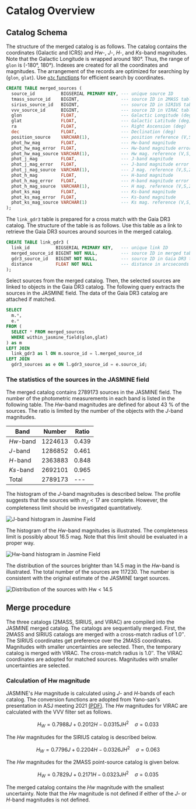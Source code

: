 # Catalog Overview
## Catalog Schema

The structure of the merged catalog is as follows. The catalog contains the coordinates (Galactic and ICRS) and _Hw_-, _J_-, _H_-, and _Ks_-band magnitudes. Note that the Galactic Longitude is wrapped around 180&deg;. Thus, the range of `glon` is (-180&deg;, 180&deg;). Indexes are created for all the coordinates and magnitudes. The arrangement of the records are optimized for searching by (`glon`, `glat`). Use [`q3c` functions][q3c] for efficient search by coordinates.

[q3c]: https://github.com/segasai/q3c

``` sql
CREATE TABLE merged_sources (
  source_id          BIGSERIAL PRIMARY KEY, --- unique source ID
  tmass_source_id    BIGINT,                --- source ID in 2MASS table
  sirius_source_id   BIGINT,                --- source ID in SIRIUS table
  vvv_source_id      BIGINT,                --- source ID in VIRAC table
  glon               FLOAT,                 --- Galactic Longitude (deg)
  glat               FLOAT,                 --- Galactic Latitude (deg)
  ra                 FLOAT,                 --- Right Ascension (deg)
  dec                FLOAT,                 --- Declination (deg)
  position_source    VARCHAR(1),            --- position reference (V,S,2)
  phot_hw_mag        FLOAT,                 --- Hw-band magnitude
  phot_hw_mag_error  FLOAT,                 --- Hw-band magnitude error
  phot_hw_mag_source VARCHAR(1),            --- Hw mag. reference (V,S,2)
  phot_j_mag         FLOAT,                 --- J-band magnitude
  phot_j_mag_error   FLOAT,                 --- J-band magnitude error
  phot_j_mag_source  VARCHAR(1),            --- J mag. reference (V,S,2)
  phot_h_mag         FLOAT,                 --- H-band magnitude
  phot_h_mag_error   FLOAT,                 --- H-band magnitude error
  phot_h_mag_source  VARCHAR(1),            --- H mag. reference (V,S,2)
  phot_ks_mag        FLOAT,                 --- Ks-band magnitude
  phot_ks_mag_error  FLOAT,                 --- Ks-band magnitude
  phot_ks_mag_source VARCHAR(1)             --- Ks mag. reference (V,S,2)
);
```

The `link_gdr3` table is prepared for a cross match with the Gaia DR3 catalog. The structure of the table is as follows. Use this table as a link to retrieve the Gaia DR3 sources around sources in the merged catalog.

``` sql
CREATE TABLE link_gdr3 (
  link_id          BIGSERIAL PRIMARY KEY,   --- unique link ID
  merged_source_id BIGINT NOT NULL,         --- source ID in merged table
  gdr3_source_id   BIGINT NOT NULL,         --- source ID in Gaia DR3 table
  distance         FLOAT NOT NULL           --- distance in arcseconds
);
```

Select sources from the merged catalog. Then, the selected sources are linked to objects in the Gaia DR3 catalog. The following query extracts the sources in the JASMINE field. The data of the Gaia DR3 catalog are attached if matched.

``` sql
SELECT
  m.*,
  e.*
FROM (
  SELECT * FROM merged_sources
  WHERE within_jasmine_field(glon,glat)
) as m
LEFT JOIN
  link_gdr3 as l ON m.source_id = l.merged_source_id
LEFT JOIN
  gdr3_sources as e ON l.gdr3_source_id = e.source_id;
```


### The statistics of the sources in the JASMINE field

The merged catalog contains 2789173 sources in the JASMINE field. The number of the photometric measurements in each band is listed in the following table. The _Hw_-band magnitudes are defined for about 43 % of the sources. The ratio is limited by the number of the objects with the _J_-band magnitudes.

|Band|Number|Ratio|
|---|---|---|
|_Hw_-band|1224613|0.439|
|_J_-band |1286852|0.461|
|_H_-band |2363883|0.848|
|_Ks_-band|2692101|0.965|
|Total    |2789173|---|


The histogram of the _J_-band magnitudes is described below. The profile suggests that the sources with $m_J < 17$ are complete. However, the completeness limit should be investigated quantitatively.

![J-band histogram in Jasmine Field](./image/histogram_j-band_jasmine_field.png)


The histogram of the _Hw_-band magnitudes is illustrated. The completeness limit is possibly about 16.5 mag. Note that this limit should be evaluated in a proper way.

![Hw-band histogram in Jasmine Field](./image/histogram_hw-band_jasmine_field.png)

The distribution of the sources brighter than 14.5 mag in the _Hw_-band is illustrated. The total number of the sources are 117230. The number is consistent with the original estimate of the JASMINE target sources.

![Distribution of the sources with Hw < 14.5](./image/jasmine_field.png)

## Merge procedure

The three catalogs (2MASS, SIRIUS, and VIRAC) are compiled into the JASMINE merged catalog. The catalogs are sequentially merged. First, the 2MASS and SIRIUS catalogs are merged with a cross-match radius of 1.0&Prime;. The SIRIUS coordinates get preference over the 2MASS coordinates. Magnitudes with smaller uncertainties are selected. Then, the temporary catalog is merged with VIRAC. The cross-match radius is 1.0&Prime;. The VIRAC coordinates are adopted for matched sources. Magnitudes with smaller uncertainties are selected.


### Calculation of Hw magnitude

JASMINE's _Hw_ magnitude is calculated using _J_- and _H_-bands of each catalog. The conversion functions are adopted from Yano-san's presentation in ASJ meeting 2021 [(PDF)][V204a]. The _Hw_ magnitudes for VIRAC are calculated with the VVV filter set as follows.

[V204a]: http://jasmine.nao.ac.jp/doc/yano-20210913-V204a.pdf

$$
H_W = 0.7988 J + 0.2012 H -0.0315 JH^2 \quad \sigma=0.033
$$

The _Hw_ magnitudes for the SIRIUS catalog is described below.

$$
H_W = 0.7796 J + 0.2204 H -0.0326 JH^2 \quad \sigma=0.063
$$

The _Hw_ magnitudes for the 2MASS point-source catalog is given below.

$$
H_W = 0.7829 J + 0.2171 H -0.0323 JH^2 \quad \sigma=0.035
$$

The merged catalog contains the _Hw_ magnitude with the smallest uncertainty. Note that the _Hw_ magnitude is not defined if either of the _J_- or _H_-band magnitudes is not defined.
